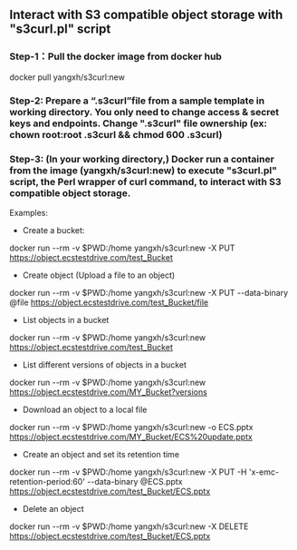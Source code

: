 ## Interact with S3 compatible object storage with "s3curl.pl" script

### Step-1：Pull the docker image from docker hub
   docker pull yangxh/s3curl:new

### Step-2: Prepare a “.s3curl”file from a sample template in working directory. You only need to change access & secret keys and endpoints. Change ".s3curl" file ownership (ex: chown root:root .s3curl && chmod 600 .s3curl) 

### Step-3: (In your working directory,) Docker run a container from the image (yangxh/s3curl:new) to execute "s3curl.pl" script, the Perl wrapper of curl command, to interact with S3 compatible object storage. 

Examples: 
  * Create a bucket:
  
  docker run --rm -v $PWD:/home yangxh/s3curl:new -X PUT https://object.ecstestdrive.com/test_Bucket
  
  * Create object (Upload a file to an object)
  
  docker run --rm  -v $PWD:/home yangxh/s3curl:new -X PUT --data-binary @file https://object.ecstestdrive.com/test_Bucket/file
  
  * List objects in a bucket 
  
  docker run --rm -v $PWD:/home yangxh/s3curl:new https://object.ecstestdrive.com/test_Bucket
  
  * List different versions of objects in a bucket
  
  docker run --rm -v $PWD:/home yangxh/s3curl:new  https://object.ecstestdrive.com/MY_Bucket?versions
  
  * Download an object to a local file
  
  docker run --rm -v $PWD:/home yangxh/s3curl:new -o ECS.pptx https://object.ecstestdrive.com/MY_Bucket/ECS%20update.pptx

  * Create an object and set its retention time
  
  docker run --rm  -v $PWD:/home yangxh/s3curl:new -X PUT -H 'x-emc-retention-period:60' --data-binary @ECS.pptx https://object.ecstestdrive.com/test_Bucket/ECS.pptx

  * Delete an object
  
  docker run --rm -v $PWD:/home yangxh/s3curl:new -X DELETE  https://object.ecstestdrive.com/test_Bucket/ECS.pptx




  
